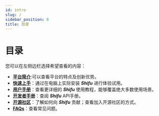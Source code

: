 ```yaml
---
id: intro
slug: /
sidebar_position: 0
title: 目录
---
```


# 目录

您可以在左侧边栏选择希望查看的内容：
- [**平台简介**](./introduction.md):可以查看平台的特点及创新优势。
- [**快速上手**](./tutorials/)：通过在电脑上实际安装 ***Shifu*** 进行体验试用。
- [**用户手册**](./guides/)：查看更详细的 ***Shifu*** 使用教程，能够覆盖绝大多数使用场景。
- [**开发者手册**](./references/)：查阅 ***Shifu*** API手册。
- [**开源社区**](./community/)：了解如何向 ***Shifu*** 贡献；查看加入开源社区的方式。
- [**FAQs**](./FAQs/)：查看常见问题。
